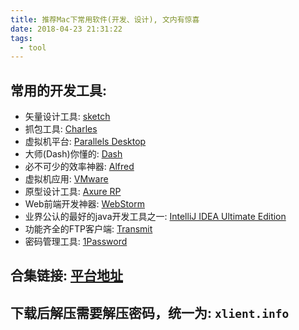 ```yaml
---
title: 推荐Mac下常用软件(开发、设计), 文内有惊喜
date: 2018-04-23 21:31:22
tags:
  - tool
---
```

<!-- more -->
## 常用的开发工具:

  - 矢量设计工具: [sketch](http://xclient.info/s/sketch.html)
  - 抓包工具: [Charles](http://xclient.info/s/charles.html?t=0f56262ffb83d50bd033110dd13323244771567e)
  - 虚拟机平台: [Parallels Desktop](http://xclient.info/s/parallels-desktop.html?t=0f56262ffb83d50bd033110dd13323244771567e)
  - 大师(Dash)你懂的: [Dash](http://xclient.info/s/dash.html)
  - 必不可少的效率神器: [Alfred](http://xclient.info/s/alfred.html?t=0f56262ffb83d50bd033110dd13323244771567e)
  - 虚拟机应用: [VMware](http://xclient.info/s/vmware-fusion.html?t=0f56262ffb83d50bd033110dd13323244771567e)
  - 原型设计工具: [Axure RP](http://xclient.info/s/axure-rp.html)
  - Web前端开发神器: [WebStorm](http://xclient.info/s/web-storm.html?t=0f56262ffb83d50bd033110dd13323244771567e)
  - 业界公认的最好的java开发工具之一: [IntelliJ IDEA Ultimate Edition](http://xclient.info/s/intellij-idea.html?t=0f56262ffb83d50bd033110dd13323244771567e)
  - 功能齐全的FTP客户端: [Transmit](http://xclient.info/s/transmit.html)
  - 密码管理工具: [1Password](http://xclient.info/s/1password.html)

## 合集链接: [平台地址](http://xclient.info/?t=0f56262ffb83d50bd033110dd13323244771567e)

## 下载后解压需要解压密码，统一为: `xlient.info`